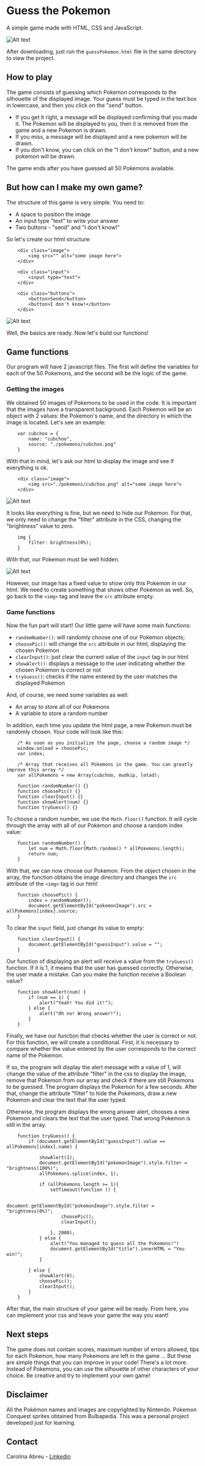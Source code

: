 # Guess the Pokemon
A simple game made with HTML, CSS and JavaScript.

![Alt text](./images/guess-the-pokemon.png?raw=true "Title")

After downloading, just run the `guessPokemon.html` file in the same directory to view the project.

## How to play

The game consists of guessing which Pokemon corresponds to the silhouette of the displayed image. Your guess must be typed in the text box in lowercase, and then you click on the "send" button.

* If you get it right, a message will be displayed confirming that you made it. The Pokemon will be displayed to you, then it is removed from the game and a new Pokemon is drawn.
* If you miss, a message will be displayed and a new pokemon will be drawn.
* If you don't know, you can click on the "I don't know!" button, and a new pokemon will be drawn.

The game ends after you have guessed all 50 Pokemons available.

## But how can I make my own game?

The structure of this game is very simple. You need to:

* A space to position the image
* An input type "text" to write your answer
* Two buttons - "send" and "I don't know!"

So let's create our html structure:

```
    <div class="image">
        <img src="" alt="some image here">
    </div>

    <div class="input">
        <input type="text">
    </div>

    <div class="buttons">
        <button>Send</button>
        <button>I don't know!</button>
    </div>
```

![Alt text](./images/html-structure.png?raw=true "Title")

Well, the basics are ready. Now let's build our functions!

## Game functions

Our program will have 2 javascript files. The first will define the variables for each of the 50 Pokemons, and the second will be the logic of the game.

### Getting the images

We obtained 50 images of Pokemons to be used in the code. It is important that the images have a transparent background. Each Pokemon will be an object with 2 values:  the Pokemon's name, and the directory in which the image is located. Let's see an example: 

```
    var cubchoo = {
        name: "cubchoo",
        source: "./pokemons/cubchoo.png"
    }   
```

With that in mind, let's ask our html to display the image and see if everything is ok.

```
    <div class="image">
        <img src="./pokemons/cubchoo.png" alt="some image here">
    </div>
```

![Alt text](./images/html-cubchoo.png?raw=true "Title")

It looks like everything is fine, but we need to hide our Pokemon. For that, we only need to change the "filter" attribute in the CSS, changing the "brightness" value to zero.

```
    img {
        filter: brightness(0%);
    }
```

With that, our Pokemon must be well hidden.

![Alt text](./images/hidden-cubchoo.png?raw=true "Title")

However, our image has a fixed value to show only this Pokemon in our html. We need to create something that shows other Pokémon as well. So, go back to the `<img>` tag and leave the `src` attribute empty.

### Game functions

Now the fun part will start! Our little game will have some main functions:

* `randomNumber()`: will randomly choose one of our Pokemon objects;
* `choosePic()`: will change the `src` attribute in our html, displaying the chosen Pokemon
* `clearInput()`: just clear the current value of the `input` tag in our html
* `showAlert()`: displays a message to the user indicating whether the chosen Pokemon is correct or not
* `tryGuess()`: checks if the name entered by the user matches the displayed Pokemon

And, of course, we need some variables as well:

* An array to store all of our Pokemons
* A variable to store a random number

In addition, each time you update the html page, a new Pokemon must be randomly chosen. Your code will look like this:

```
    /* As soon as you initialize the page, choose a random image */
    window.onload = choosePic;
    var index;

    /* Array that receives all Pokemons in the game. You can greatly improve this array */
    var allPokemons = new Array(cubchoo, mudkip, lotad);

    function randomNumber() {}
    function choosePic() {}
    function clearInput() {}
    function showAlert(num) {}
    function tryGuess() {}
```

To choose a random number, we use the `Math.floor()` function. It will cycle through the array with all of our Pokémon and choose a random index value:

```
    function randomNumber() {
        let num = Math.floor(Math.random() * allPokemons.length);
        return num;
    }   
```

With that, we can now choose our Pokemon. From the object chosen in the array, the function obtains the image directory and changes the `src` attribute of the `<img>` tag in our html:

```
    function choosePic() {
        index = randomNumber();
        document.getElementById("pokemonImage").src = allPokemons[index].source;
    }
```

To clear the `input` field, just change its value to empty:

```
    function clearInput() {
        document.getElementById("guessInput").value = "";
    }
```

Our function of displaying an alert will receive a value from the `tryGuess()` function. If it is 1, it means that the user has guessed correctly. Otherwise, the user made a mistake. Can you make the function receive a Boolean value?

```
    function showAlert(num) {
        if (num == 1) {
            alert("Yeah! You did it!");
        } else {
            alert("Oh no! Wrong answer!");
        }
    }
```

Finally, we have our function that checks whether the user is correct or not. For this function, we will create a conditional. First, it is necessary to compare whether the value entered by the user corresponds to the correct name of the Pokemon.

If so, the program will display the alert message with a value of 1, will change the value of the attribute "filter" in the css to display the image, remove that Pokemon from our array and check if there are still Pokemons to be guessed. The program displays the Pokemon for a few seconds. After that, change the attribute "filter" to hide the Pokemons, draw a new Pokemon and clear the text that the user typed.

Otherwise, the program displays the wrong answer alert, chooses a new Pokemon and clears the text that the user typed. That wrong Pokemon is still in the array.

```
    function tryGuess() {
        if (document.getElementById("guessInput").value == allPokemons[index].name) {

            showAlert(1);
            document.getElementById("pokemonImage").style.filter = "brightness(100%)";
            allPokemons.splice(index, 1);

            if (allPokemons.length >= 1){
                setTimeout(function () {

                    document.getElementById("pokemonImage").style.filter = "brightness(0%)";
                    choosePic();
                    clearInput();
        
                }, 2000);
            } else {
                alert("You managed to guess all the Pokemons!")
                document.getElementById("title").innerHTML = "You win!";
            }
            
        } else {
            showAlert(0);
            choosePic();
            clearInput();
        }
    }
```

After that, the main structure of your game will be ready. From here, you can implement your css and leave your game the way you want!


## Next steps

The game does not contain scores, maximum number of errors allowed, tips for each Pokemon, how many Pokemons are left in the game ... But these are simple things that you can improve in your code! There's a lot more. Instead of Pokemons, you can use the silhouette of other characters of your choice. Be creative and try to implement your own game!

## Disclaimer

All the Pokémon names and images are copyrighted by Nintendo. Pokemon Conquest sprites obtained from Bulbapedia. This was a personal project developed just for learning.

## Contact

Carolina Abreu - [Linkedin](https://www.linkedin.com/in/ana-carolina-silva-abreu-80325a195/)
